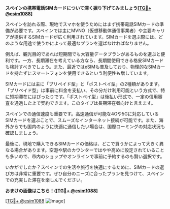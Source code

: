 **スペインの携帯電話SIMカードについて深く掘り下げてみましょう[[TG💪+ @esim1088](https://t.me/s/esim1088)]**

スペインを訪れる際、現地でスマホを使うためにはまず携帯電話SIMカードの準備が必要です。スペインでは主にMVNO（仮想移動体通信事業者）や主要キャリアが提供するSIMカードが広く利用されています。SIMカードを選ぶ際には、どのような用途で使うかによって最適なプランを選ばなければなりません。

例えば、観光目的であれば短期間でも大容量データプランがあるものを選ぶと便利です。一方、長期滞在を考えている方なら、長期間使用できる格安SIMカードも検討すべきでしょう。また、最近ではeSIMも普及しており、物理的なSIMカードを持たずにスマートフォンを使用できるという利便性も増しています。

SIMカードには主に「プリペイド型」と「ポストペイ型」の2種類があります。「プリペイド型」は事前に料金を支払い、その分だけ利用可能という方式で、特に短期滞在にはぴったりです。「ポストペイ型」は後払い形式で、一定の信用審査を通過した上で契約できます。このタイプは長期滞在者向けと言えます。

スペインでの通信速度も重要です。高速通信が可能な4Gや5Gに対応しているSIMカードを選ぶことで、スムーズなインターネット接続が可能です。また、海外からでも国内のように快適に通信したい場合は、国際ローミングの対応状況も確認しましょう。

最後に、現地で購入できるSIMカードの価格は、どこで買うかによって大きく異なる場合があります。空港や駅のカウンターではやや高めに設定されていることも多いので、市内のショップやオンラインで事前に予約するのも賢い選択です。

いかがでしたか？スペインでの生活や旅行を快適にするために、SIMカードの選び方は非常に重要です。ぜひ自分のニーズに合ったプランを見つけて、スペインでの充実した滞在を楽しんでください。

**おまけの画像はこちら！([[TG💪+ @esim1088](https://t.me/s/esim1088)]**

[[TG💪+ @esim1088](https://t.me/s/esim1088) ![Image](https://i.postimg.cc/Y0z9fWf4/image.png)]